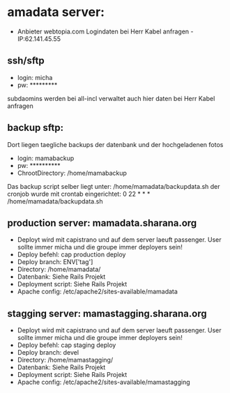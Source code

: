 # amadata server:
- Anbieter webtopia.com Logindaten bei Herr Kabel anfragen
-IP:62.141.45.55
## ssh/sftp
- login: micha 
- pw: *********

subdaomins werden bei all-incl verwaltet auch hier daten bei Herr Kabel anfragen

## backup sftp:
 Dort liegen taegliche backups der datenbank und der hochgeladenen fotos
- login: mamabackup
- pw: **********
- ChrootDirectory: /home/mamabackup

Das backup script selber liegt unter: /home/mamadata/backupdata.sh
der cronjob wurde mit crontab eingerichtet: 0 22 * * * /home/mamadata/backupdata.sh

## production server: mamadata.sharana.org
- Deployt wird mit capistrano und auf dem server laeuft passenger. User sollte immer micha und die groupe immer deployers sein!
- Deploy befehl: cap production deploy
- Deploy branch: ENV['tag']
- Directory: /home/mamadata/
- Datenbank: Siehe Rails Projekt
- Deployment script: Siehe Rails Projekt
- Apache config: /etc/apache2/sites-available/mamadata

## stagging server: mamastagging.sharana.org
- Deployt wird mit capistrano und auf dem server laeuft passenger. User sollte immer micha und die groupe immer deployers sein!
- Deploy befehl: cap staging deploy
- Deploy branch: devel
- Directory: /home/mamastagging/
- Datenbank: Siehe Rails Projekt
- Deployment script: Siehe Rails Projekt
- Apache config: /etc/apache2/sites-available/mamastagging
